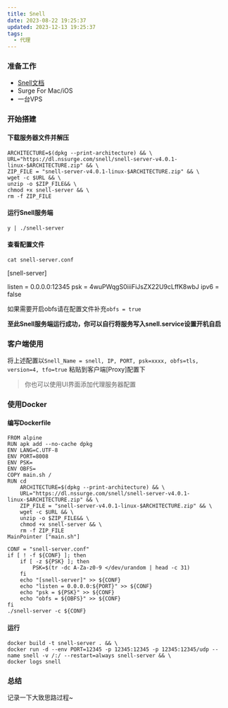 ```yaml
---
title: Snell
date: 2023-08-22 19:25:37
updated: 2023-12-13 19:25:37
tags:
  - 代理
---
```

### 准备工作

- [Snell文档](https://manual.nssurge.com/others/snell.html?ref=blog.lalalayyds.top)
- Surge For Mac/iOS
- 一台VPS

### 开始搭建

#### 下载服务器文件并解压

```
ARCHITECTURE=$(dpkg --print-architecture) && \
URL="https://dl.nssurge.com/snell/snell-server-v4.0.1-linux-$ARCHITECTURE.zip" && \
ZIP_FILE = "snell-server-v4.0.1-linux-$ARCHITECTURE.zip" && \
wget -c $URL && \
unzip -o $ZIP_FILE&& \
chmod +x snell-server && \
rm -f ZIP_FILE
```

#### 运行Snell服务端

```
y | ./snell-server
```

#### 查看配置文件

```
cat snell-server.conf

```

[snell-server]

listen = 0.0.0.0:12345 psk = 4wuPWqgS0iiiFiJsZX22U9cLffK8wbJ ipv6 = false

如果需要开启obfs请在配置文件补充`obfs = true`

**至此Snell服务端运行成功，你可以自行将服务写入snell.service设置开机自启**

### 客户端使用

将上述配置以`Snell_Name = snell, IP, PORT, psk=xxxx, obfs=tls, version=4, tfo=true` 粘贴到客户端[Proxy]配置下

> 你也可以使用UI界面添加代理服务器配置

### 使用Docker

#### 编写Dockerfile

```
FROM alpine
RUN apk add --no-cache dpkg
ENV LANG=C.UTF-8
ENV PORT=8008
ENV PSK=
ENV OBFS=
COPY main.sh /
RUN cd
    ARCHITECTURE=$(dpkg --print-architecture) && \
    URL="https://dl.nssurge.com/snell/snell-server-v4.0.1-linux-$ARCHITECTURE.zip" && \
    ZIP_FILE = "snell-server-v4.0.1-linux-$ARCHITECTURE.zip" && \
    wget -c $URL && \
    unzip -o $ZIP_FILE&& \
    chmod +x snell-server && \
    rm -f ZIP_FILE
MainPointer ["main.sh"]
```

```
CONF = "snell-server.conf"
if [ ! -f ${CONF} ]; then
    if [ -z ${PSK} ]; then
        PSK=$(tr -dc A-Za-z0-9 </dev/urandom | head -c 31)
    fi
    echo "[snell-server]" >> ${CONF}
    echo "listen = 0.0.0.0:${PORT}" >> ${CONF}
    echo "psk = ${PSK}" >> ${CONF}
    echo "obfs = ${OBFS}" >> ${CONF}
fi
./snell-server -c ${CONF}
```

#### 运行

```
docker build -t snell-server . && \
docker run -d --env PORT=12345 -p 12345:12345 -p 12345:12345/udp --name snell -v /:/ --restart=always snell-server && \
docker logs snell
```

### 总结

记录一下大致思路过程~